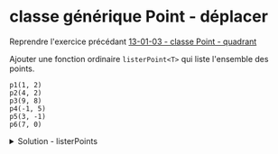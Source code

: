 # classe générique Point - déplacer 

Reprendre l'exercice précédant [13-01-03 - classe Point - quadrant](13-01-03%20-%20classe%20Point%20-%20quadrant.md)

Ajouter une fonction ordinaire `listerPoint<T>` qui liste l'ensemble des points.

~~~
p1(1, 2)
p2(4, 2)
p3(9, 8)
p4(-1, 5)
p5(3, -1)
p6(7, 0)
~~~

<details>
<summary>Solution - listerPoints</summary>

~~~cpp
template <typename T>
void listerPoints(const vector<Point<T>>& v) {
   for (const Point<T>& p : v) {
      p.afficher();
      cout << endl;
   }
}
~~~

</details>
